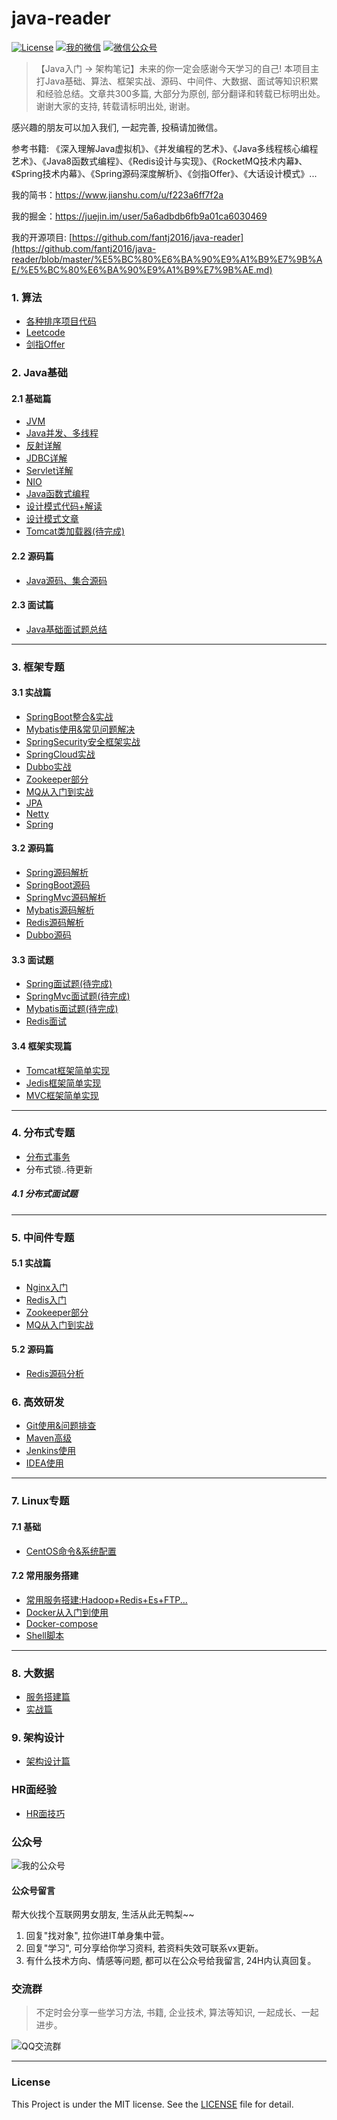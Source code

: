
# java-reader
[![License](https://img.shields.io/badge/License-MIT-green.svg)](https://github.com/fantj2016/java-reader/blob/master/LICENSE)
[![我的微信](https://img.shields.io/badge/%E5%BE%AE%E4%BF%A1%E7%BE%A4-%E4%BA%8C%E7%BB%B4%E7%A0%81-orange.svg)](https://upload-images.jianshu.io/upload_images/5786888-aceaf4a8c7d17891.jpg?imageMogr2/auto-orient/strip%7CimageView2/2/w/1240)
[![微信公众号](https://img.shields.io/badge/%E5%85%AC%E4%BC%97%E5%8F%B7-PlayInJava-red.svg)](https://upload-images.jianshu.io/upload_images/5786888-74bca7fff151cfb8.jpg?imageMogr2/auto-orient/strip%7CimageView2/2/w/500)


>【Java入门 -> 架构笔记】未来的你一定会感谢今天学习的自己! 本项目主打Java基础、算法、框架实战、源码、中间件、大数据、面试等知识积累和经验总结。文章共300多篇, 大部分为原创, 部分翻译和转载已标明出处。 谢谢大家的支持, 转载请标明出处, 谢谢。


感兴趣的朋友可以加入我们, 一起完善, 投稿请加微信。

参考书籍: 《深入理解Java虚拟机》、《并发编程的艺术》、《Java多线程核心编程艺术》、《Java8函数式编程》、《Redis设计与实现》、《RocketMQ技术内幕》、《Spring技术内幕》、《Spring源码深度解析》、《剑指Offer》、《大话设计模式》... 

我的简书：https://www.jianshu.com/u/f223a6ff7f2a

我的掘金：https://juejin.im/user/5a6adbdb6fb9a01ca6030469

我的开源项目: [https://github.com/fantj2016/java-reader](https://github.com/fantj2016/java-reader/blob/master/%E5%BC%80%E6%BA%90%E9%A1%B9%E7%9B%AE/%E5%BC%80%E6%BA%90%E9%A1%B9%E7%9B%AE.md)


### 1. 算法

* [各种排序项目代码](https://github.com/fantj2016/java-reader/tree/master/1.%20%E7%AE%97%E6%B3%95%E5%9F%BA%E7%A1%80/1.1%20%E6%8E%92%E5%BA%8F%E7%AE%97%E6%B3%95)
* [Leetcode](https://github.com/fantj2016/java-reader/tree/master/1.%20%E7%AE%97%E6%B3%95%E5%9F%BA%E7%A1%80/1.3%20leetcode)
* [剑指Offer](https://github.com/fantj2016/java-reader/tree/master/1.%20%E7%AE%97%E6%B3%95%E5%9F%BA%E7%A1%80/1.2%20%E5%89%91%E6%8C%87offer)

### 2. Java基础

#### 2.1 基础篇
* [JVM](https://github.com/fantj2016/java-reader/tree/master/2.%20Java%E5%9F%BA%E7%A1%80/2.1%20%E5%9F%BA%E7%A1%80%E7%AF%87/1.%20JVM%E7%AF%87)
* [Java并发、多线程](https://github.com/fantj2016/java-reader/tree/master/2.%20Java%E5%9F%BA%E7%A1%80/2.1%20%E5%9F%BA%E7%A1%80%E7%AF%87/2.%20%E5%B9%B6%E5%8F%91%E7%BC%96%E7%A8%8B%E7%AF%87)
* [反射详解](https://github.com/fantj2016/java-reader/tree/master/2.%20Java%E5%9F%BA%E7%A1%80/2.1%20%E5%9F%BA%E7%A1%80%E7%AF%87/3.%20%E5%8F%8D%E5%B0%84%E7%AF%87)
* [JDBC详解](https://github.com/fantj2016/java-reader/tree/master/2.%20Java%E5%9F%BA%E7%A1%80/2.1%20%E5%9F%BA%E7%A1%80%E7%AF%87/4.%20JDBC%E7%AF%87)
* [Servlet详解](https://github.com/fantj2016/java-reader/tree/master/2.%20Java%E5%9F%BA%E7%A1%80/2.1%20%E5%9F%BA%E7%A1%80%E7%AF%87/5.%20Servlet%E7%AF%87)
* [NIO](https://github.com/fantj2016/java-reader/tree/master/2.%20Java%E5%9F%BA%E7%A1%80/2.1%20%E5%9F%BA%E7%A1%80%E7%AF%87/Java-NIO)
* [Java函数式编程](https://github.com/fantj2016/java-reader/tree/master/2.%20Java%E5%9F%BA%E7%A1%80/2.1%20%E5%9F%BA%E7%A1%80%E7%AF%87/Java%E5%87%BD%E6%95%B0%E5%BC%8F%E7%BC%96%E7%A8%8B)
* [设计模式代码+解读](https://github.com/fantj2016/GOF23)
* [设计模式文章](https://github.com/fantj2016/java-reader/tree/master/2.%20Java%E5%9F%BA%E7%A1%80/2.1%20%E5%9F%BA%E7%A1%80%E7%AF%87/%E8%AE%BE%E8%AE%A1%E6%A8%A1%E5%BC%8F)
* [Tomcat类加载器(待完成)]()

#### 2.2 源码篇

* [Java源码、集合源码](https://github.com/fantj2016/java-reader/tree/master/2.%20Java%E5%9F%BA%E7%A1%80/2.2%20%E6%BA%90%E7%A0%81%E7%AF%87)

#### 2.3 面试篇
* [Java基础面试题总结](https://github.com/fantj2016/java-reader/tree/master/2.%20Java%E5%9F%BA%E7%A1%80/2.3%20%E9%9D%A2%E8%AF%95%E7%AF%87)

--- 

### 3. 框架专题
#### 3.1 实战篇
* [SpringBoot整合&实战](https://github.com/fantj2016/java-reader/tree/master/3.%20%E6%A1%86%E6%9E%B6%E4%B8%93%E9%A2%98/3.1%20%E5%AE%9E%E6%88%98%E7%AF%87/SpringBoot)
* [Mybatis使用&常见问题解决](https://github.com/fantj2016/java-reader/tree/master/3.%20%E6%A1%86%E6%9E%B6%E4%B8%93%E9%A2%98/3.1%20%E5%AE%9E%E6%88%98%E7%AF%87/Mybatis)
* [SpringSecurity安全框架实战](https://github.com/fantj2016/java-reader/tree/master/3.%20%E6%A1%86%E6%9E%B6%E4%B8%93%E9%A2%98/3.1%20%E5%AE%9E%E6%88%98%E7%AF%87/SpringSecurity)
* [SpringCloud实战](https://github.com/fantj2016/java-reader/tree/master/3.%20%E6%A1%86%E6%9E%B6%E4%B8%93%E9%A2%98/3.1%20%E5%AE%9E%E6%88%98%E7%AF%87/SpringCloud)
* [Dubbo实战](https://github.com/fantj2016/java-reader/tree/master/3.%20%E6%A1%86%E6%9E%B6%E4%B8%93%E9%A2%98/3.1%20%E5%AE%9E%E6%88%98%E7%AF%87/Dubbo)
* [Zookeeper部分](https://github.com/fantj2016/java-reader/tree/master/5.%20%E4%B8%AD%E9%97%B4%E4%BB%B6%E4%B8%93%E9%A2%98/5.1%20%E5%AE%9E%E6%88%98%E7%AF%87/3.%20Zookeeper)
* [MQ从入门到实战](https://github.com/fantj2016/java-reader/tree/master/5.%20%E4%B8%AD%E9%97%B4%E4%BB%B6%E4%B8%93%E9%A2%98/5.1%20%E5%AE%9E%E6%88%98%E7%AF%87/4.%20MQ)
* [JPA](https://github.com/fantj2016/java-reader/tree/master/3.%20%E6%A1%86%E6%9E%B6%E4%B8%93%E9%A2%98/3.1%20%E5%AE%9E%E6%88%98%E7%AF%87/JPA)
* [Netty](https://github.com/fantj2016/java-reader/tree/master/3.%20%E6%A1%86%E6%9E%B6%E4%B8%93%E9%A2%98/3.1%20%E5%AE%9E%E6%88%98%E7%AF%87/Netty)
* [Spring](https://github.com/fantj2016/java-reader/tree/master/3.%20%E6%A1%86%E6%9E%B6%E4%B8%93%E9%A2%98/3.1%20%E5%AE%9E%E6%88%98%E7%AF%87/Spring)

#### 3.2 源码篇
* [Spring源码解析](https://github.com/fantj2016/java-reader/tree/master/3.%20%E6%A1%86%E6%9E%B6%E4%B8%93%E9%A2%98/3.2%20%E6%BA%90%E7%A0%81%E7%AF%87/Spring%E6%BA%90%E7%A0%81)
* [SpringBoot源码](https://github.com/fantj2016/java-reader/tree/master/3.%20%E6%A1%86%E6%9E%B6%E4%B8%93%E9%A2%98/3.2%20%E6%BA%90%E7%A0%81%E7%AF%87/SpringBoot%E6%BA%90%E7%A0%81)
* [SpringMvc源码解析](https://github.com/fantj2016/java-reader/tree/master/3.%20%E6%A1%86%E6%9E%B6%E4%B8%93%E9%A2%98/3.2%20%E6%BA%90%E7%A0%81%E7%AF%87/SpringMVC%E6%BA%90%E7%A0%81)
* [Mybatis源码解析](https://github.com/fantj2016/java-reader/tree/master/3.%20%E6%A1%86%E6%9E%B6%E4%B8%93%E9%A2%98/3.2%20%E6%BA%90%E7%A0%81%E7%AF%87/Mybatis%E6%BA%90%E7%A0%81)
* [Redis源码解析](https://github.com/fantj2016/java-reader/tree/master/5.%20%E4%B8%AD%E9%97%B4%E4%BB%B6%E4%B8%93%E9%A2%98/5.2%20%E6%BA%90%E7%A0%81%E7%AF%87/Redis%E6%BA%90%E7%A0%81)
* [Dubbo源码](https://github.com/fantj2016/java-reader/tree/master/3.%20%E6%A1%86%E6%9E%B6%E4%B8%93%E9%A2%98/3.2%20%E6%BA%90%E7%A0%81%E7%AF%87/Dubbo%E6%BA%90%E7%A0%81)


#### 3.3 面试题
* [Spring面试题(待完成)]()
* [SpringMvc面试题(待完成)]()
* [Mybatis面试题(待完成)]()
* [Redis面试](https://github.com/fantj2016/java-reader/blob/master/Redis%E9%9D%A2%E8%AF%95/redis.md)


#### 3.4 框架实现篇
* [Tomcat框架简单实现](https://github.com/fantj2016/MyTomcat)
* [Jedis框架简单实现](https://github.com/fantj2016/easy-jedis)
* [MVC框架简单实现](https://github.com/fantj2016/easy-springmvc)
---

### 4. 分布式专题
* [分布式事务](https://github.com/fantj2016/java-reader/tree/master/4.%20%E5%88%86%E5%B8%83%E5%BC%8F%E4%B8%93%E9%A2%98/4.1%20%E5%88%86%E5%B8%83%E5%BC%8F%E4%BA%8B%E5%8A%A1)
* 分布式锁..待更新

##### 4.1 分布式面试题

---
### 5. 中间件专题

#### 5.1 实战篇
* [Nginx入门](https://github.com/fantj2016/java-reader/tree/master/5.%20%E4%B8%AD%E9%97%B4%E4%BB%B6%E4%B8%93%E9%A2%98/5.1%20%E5%AE%9E%E6%88%98%E7%AF%87/1.%20Nginx)
* [Redis入门](https://github.com/fantj2016/java-reader/tree/master/5.%20%E4%B8%AD%E9%97%B4%E4%BB%B6%E4%B8%93%E9%A2%98/5.1%20%E5%AE%9E%E6%88%98%E7%AF%87/2.%20Redis)
* [Zookeeper部分](https://github.com/fantj2016/java-reader/tree/master/5.%20%E4%B8%AD%E9%97%B4%E4%BB%B6%E4%B8%93%E9%A2%98/5.1%20%E5%AE%9E%E6%88%98%E7%AF%87/3.%20Zookeeper)
* [MQ从入门到实战](https://github.com/fantj2016/java-reader/tree/master/5.%20%E4%B8%AD%E9%97%B4%E4%BB%B6%E4%B8%93%E9%A2%98/5.1%20%E5%AE%9E%E6%88%98%E7%AF%87/4.%20MQ)

#### 5.2 源码篇
* [Redis源码分析](https://github.com/fantj2016/java-reader/tree/master/5.%20%E4%B8%AD%E9%97%B4%E4%BB%B6%E4%B8%93%E9%A2%98/5.2%20%E6%BA%90%E7%A0%81%E7%AF%87/Redis%E6%BA%90%E7%A0%81)

### 6. 高效研发
* [Git使用&问题排查](https://github.com/fantj2016/java-reader/tree/master/6.%20%E9%AB%98%E6%95%88%E5%BC%80%E5%8F%91/6.1%20Git)
* [Maven高级](https://github.com/fantj2016/java-reader/tree/master/6.%20%E9%AB%98%E6%95%88%E5%BC%80%E5%8F%91/6.2%20Maven)
* [Jenkins使用](https://github.com/fantj2016/java-reader/tree/master/6.%20%E9%AB%98%E6%95%88%E5%BC%80%E5%8F%91/6.3%20Jenkins)
* [IDEA使用](https://github.com/fantj2016/java-reader/tree/master/6.%20%E9%AB%98%E6%95%88%E5%BC%80%E5%8F%91/6.4%20IDEA)
---

### 7. Linux专题

#### 7.1 基础
* [CentOS命令&系统配置](https://github.com/fantj2016/java-reader/tree/master/7.%20Linux%E4%B8%93%E9%A2%98/7.1%20%E5%9F%BA%E7%A1%80%E7%AF%87)

#### 7.2 常用服务搭建
* [常用服务搭建:Hadoop+Redis+Es+FTP...](https://github.com/fantj2016/java-reader/tree/master/7.%20Linux%E4%B8%93%E9%A2%98/7.2%20%E5%B8%B8%E7%94%A8%E6%9C%8D%E5%8A%A1%E6%90%AD%E5%BB%BA)
* [Docker从入门到使用](https://github.com/fantj2016/java-reader/tree/master/7.%20Linux%E4%B8%93%E9%A2%98/7.2%20%E5%B8%B8%E7%94%A8%E6%9C%8D%E5%8A%A1%E6%90%AD%E5%BB%BA/Docker)
* [Docker-compose](https://github.com/fantj2016/java-reader/tree/master/7.%20Linux%E4%B8%93%E9%A2%98/7.2%20%E5%B8%B8%E7%94%A8%E6%9C%8D%E5%8A%A1%E6%90%AD%E5%BB%BA/Docker-compose)
* [Shell脚本](https://github.com/fantj2016/java-reader/tree/master/7.%20Linux%E4%B8%93%E9%A2%98/Shell)


---
### 8. 大数据
* [服务搭建篇](https://github.com/fantj2016/java-reader/tree/master/8.%20%E5%A4%A7%E6%95%B0%E6%8D%AE/8.1%20%E6%9C%8D%E5%8A%A1%E6%90%AD%E5%BB%BA%E7%AF%87)
* [实战篇](https://github.com/fantj2016/java-reader/tree/master/8.%20%E5%A4%A7%E6%95%B0%E6%8D%AE/8.2%20%E5%AE%9E%E6%88%98%E7%AF%87)

### 9. 架构设计
* [架构设计篇](https://github.com/fantj2016/java-reader/tree/master/9.%20%E6%9E%B6%E6%9E%84%E8%AE%BE%E8%AE%A1)

### HR面经验
* [HR面技巧](https://github.com/fantj2016/java-reader/tree/master/HR%E9%9D%A2%E8%AF%95%E6%8A%80%E5%B7%A7)

### 公众号
![我的公众号](https://upload-images.jianshu.io/upload_images/5786888-74bca7fff151cfb8.jpg?imageMogr2/auto-orient/strip%7CimageView2/2/w/500)

#### 公众号留言

帮大伙找个互联网男女朋友, 生活从此无鸭梨~~

1. 回复"找对象", 拉你进IT单身集中营。
2. 回复"学习", 可分享给你学习资料, 若资料失效可联系vx更新。
3. 有什么技术方向、情感等问题, 都可以在公众号给我留言, 24H内认真回复。 
### 交流群
>不定时会分享一些学习方法, 书籍, 企业技术, 算法等知识, 一起成长、一起进步。

![QQ交流群](https://upload-images.jianshu.io/upload_images/5786888-bc946ca74be7d601.jpg?imageMogr2/auto-orient/strip%7CimageView2/2/w/200)

---


### License
This Project is under the MIT license. See the [LICENSE](https://github.com/fantj2016/java-reader/blob/master/LICENSE) file for detail.
